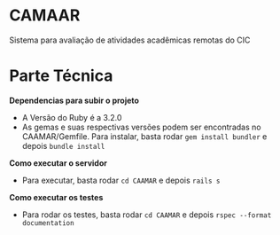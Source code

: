 # CAMAAR
Sistema para avaliação de atividades acadêmicas remotas do CIC

# Parte Técnica
**Dependencias para subir o projeto**
- A Versão do Ruby é a 3.2.0
- As gemas e suas respectivas versões podem ser encontradas no CAAMAR/Gemfile. Para instalar, basta rodar `gem install bundler` e depois `bundle install`

**Como executar o servidor**
- Para executar, basta rodar `cd CAAMAR` e depois `rails s`

**Como executar os testes**
- Para rodar os testes, basta rodar `cd CAAMAR` e depois `rspec --format documentation`

